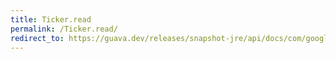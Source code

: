 ```yaml
---
title: Ticker.read
permalink: /Ticker.read/
redirect_to: https://guava.dev/releases/snapshot-jre/api/docs/com/google/common/base/Ticker.html#read--
---
```

